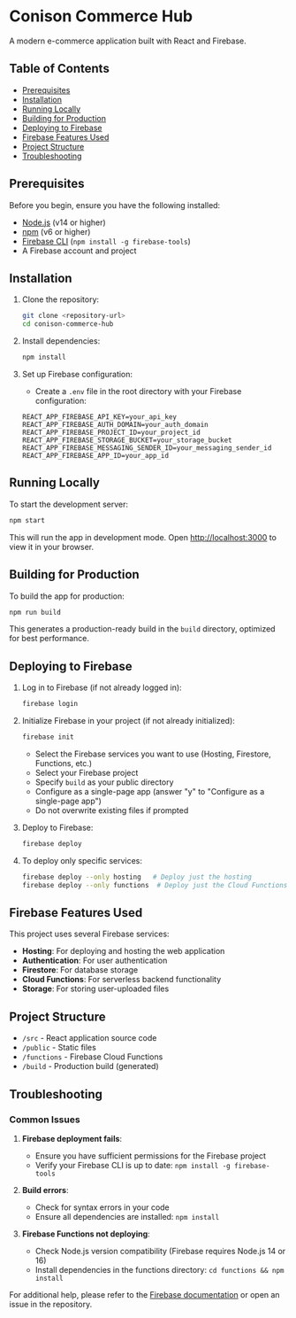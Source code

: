 # Conison Commerce Hub

A modern e-commerce application built with React and Firebase.

## Table of Contents
- [Prerequisites](#prerequisites)
- [Installation](#installation)
- [Running Locally](#running-locally)
- [Building for Production](#building-for-production)
- [Deploying to Firebase](#deploying-to-firebase)
- [Firebase Features Used](#firebase-features-used)
- [Project Structure](#project-structure)
- [Troubleshooting](#troubleshooting)

## Prerequisites

Before you begin, ensure you have the following installed:
- [Node.js](https://nodejs.org/) (v14 or higher)
- [npm](https://www.npmjs.com/) (v6 or higher)
- [Firebase CLI](https://firebase.google.com/docs/cli) (`npm install -g firebase-tools`)
- A Firebase account and project

## Installation

1. Clone the repository:
   ```bash
   git clone <repository-url>
   cd conison-commerce-hub
   ```

2. Install dependencies:
   ```bash
   npm install
   ```

3. Set up Firebase configuration:
   - Create a `.env` file in the root directory with your Firebase configuration:
   ```
   REACT_APP_FIREBASE_API_KEY=your_api_key
   REACT_APP_FIREBASE_AUTH_DOMAIN=your_auth_domain
   REACT_APP_FIREBASE_PROJECT_ID=your_project_id
   REACT_APP_FIREBASE_STORAGE_BUCKET=your_storage_bucket
   REACT_APP_FIREBASE_MESSAGING_SENDER_ID=your_messaging_sender_id
   REACT_APP_FIREBASE_APP_ID=your_app_id
   ```

## Running Locally

To start the development server:

```bash
npm start
```

This will run the app in development mode. Open [http://localhost:3000](http://localhost:3000) to view it in your browser.

## Building for Production

To build the app for production:

```bash
npm run build
```

This generates a production-ready build in the `build` directory, optimized for best performance.

## Deploying to Firebase

1. Log in to Firebase (if not already logged in):
   ```bash
   firebase login
   ```

2. Initialize Firebase in your project (if not already initialized):
   ```bash
   firebase init
   ```
   - Select the Firebase services you want to use (Hosting, Firestore, Functions, etc.)
   - Select your Firebase project
   - Specify `build` as your public directory
   - Configure as a single-page app (answer "y" to "Configure as a single-page app")
   - Do not overwrite existing files if prompted

3. Deploy to Firebase:
   ```bash
   firebase deploy
   ```

4. To deploy only specific services:
   ```bash
   firebase deploy --only hosting   # Deploy just the hosting
   firebase deploy --only functions  # Deploy just the Cloud Functions
   ```

## Firebase Features Used

This project uses several Firebase services:
- **Hosting**: For deploying and hosting the web application
- **Authentication**: For user authentication
- **Firestore**: For database storage
- **Cloud Functions**: For serverless backend functionality
- **Storage**: For storing user-uploaded files

## Project Structure

- `/src` - React application source code
- `/public` - Static files
- `/functions` - Firebase Cloud Functions
- `/build` - Production build (generated)

## Troubleshooting

### Common Issues

1. **Firebase deployment fails**:
   - Ensure you have sufficient permissions for the Firebase project
   - Verify your Firebase CLI is up to date: `npm install -g firebase-tools`

2. **Build errors**:
   - Check for syntax errors in your code
   - Ensure all dependencies are installed: `npm install`

3. **Firebase Functions not deploying**:
   - Check Node.js version compatibility (Firebase requires Node.js 14 or 16)
   - Install dependencies in the functions directory: `cd functions && npm install`

For additional help, please refer to the [Firebase documentation](https://firebase.google.com/docs) or open an issue in the repository. 